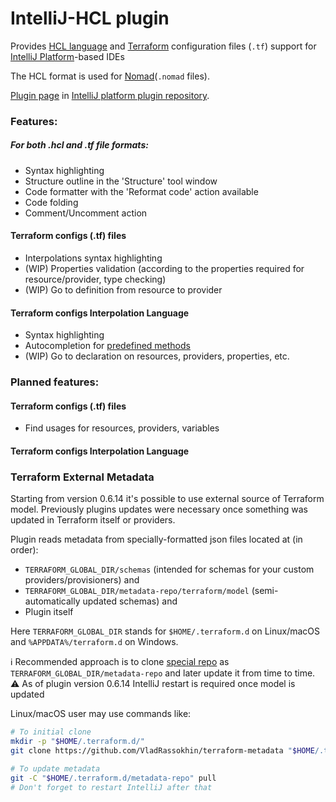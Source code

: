 # IntelliJ-HCL plugin

Provides [HCL language](https://github.com/hashicorp/hcl) and [Terraform](https://terraform.io) configuration files (`.tf`) support for [IntelliJ Platform](https://www.jetbrains.org/pages/viewpage.action?pageId=983889)-based IDEs

The HCL format is used for [Nomad](https://www.nomadproject.io/)(`.nomad` files).

[Plugin page](https://plugins.jetbrains.com/plugin/7808) in [IntelliJ platform plugin repository](https://plugins.jetbrains.com).

### Features:
##### For both .hcl and .tf file formats:
* Syntax highlighting
* Structure outline in the 'Structure' tool window
* Code formatter with the 'Reformat code' action available
* Code folding
* Comment/Uncomment action

#### Terraform configs (.tf) files
* Interpolations syntax highlighting
* (WIP) Properties validation (according to the properties required for resource/provider, type checking)
* (WIP) Go to definition from resource to provider

#### Terraform configs Interpolation Language
* Syntax highlighting
* Autocompletion for [predefined methods](https://www.terraform.io/docs/configuration/interpolation.html) 
* (WIP) Go to declaration on resources, providers, properties, etc.


### Planned features:
#### Terraform configs (.tf) files
* Find usages for resources, providers, variables

#### Terraform configs Interpolation Language


### Terraform External Metadata

Starting from version 0.6.14 it's possible to use external source of Terraform model.
Previously plugins updates were necessary once something was updated in Terraform itself or providers.

Plugin reads metadata from specially-formatted json files located at (in order):
 * `TERRAFORM_GLOBAL_DIR/schemas` (intended for schemas for your custom providers/provisioners) and 
 * `TERRAFORM_GLOBAL_DIR/metadata-repo/terraform/model` (semi-automatically updated schemas) and
 * Plugin itself

Here `TERRAFORM_GLOBAL_DIR` stands for `$HOME/.terraform.d` on Linux/macOS and `%APPDATA%/terraform.d` on Windows.

:information_source: Recommended approach is to clone [special repo](https://github.com/VladRassokhin/terraform-metadata) as `TERRAFORM_GLOBAL_DIR/metadata-repo` 
and later update it from time to time.
:warning: As of plugin version 0.6.14 IntelliJ restart is required once model is updated

Linux/macOS user may use commands like:
```bash
# To initial clone
mkdir -p "$HOME/.terraform.d/"
git clone https://github.com/VladRassokhin/terraform-metadata "$HOME/.terraform.d/metadata-repo"

# To update metadata
git -C "$HOME/.terraform.d/metadata-repo" pull
# Don't forget to restart IntelliJ after that
```